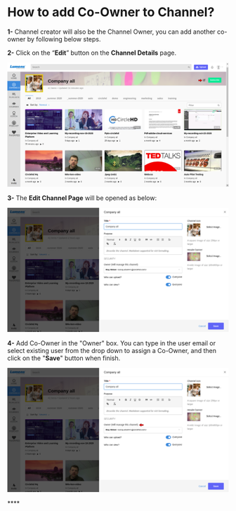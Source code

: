 # How to add Co-Owner to Channel?

**1-** Channel creator will also be the Channel Owner, you can add another co-owner by following below steps.

**2-** Click on the “**Edit**” button on the **Channel Details** page.

![](../.gitbook/assets/channel2.png)

**3-** The **Edit Channel Page** will be opened as below:

![](../.gitbook/assets/edit-channel2.png)

**4-** Add Co-Owner in the "Owner" box. You can type in the user email or select existing user from the drop down to assign a Co-Owner, and then click on the "**Save**" button when finish.

![](../.gitbook/assets/edit-channel3.png)

\*\*\*\*

